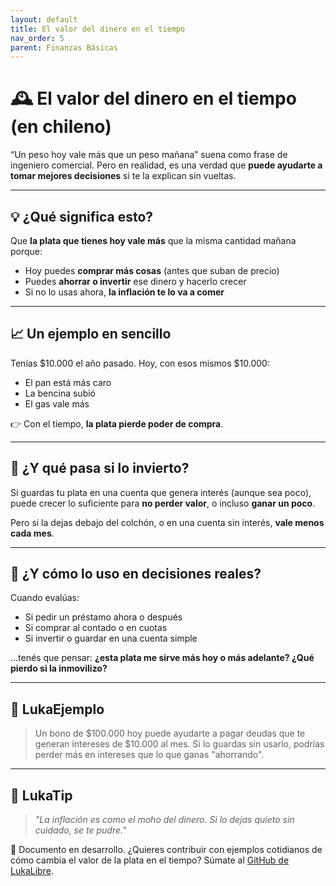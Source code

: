```yaml
---
layout: default
title: El valor del dinero en el tiempo
nav_order: 5
parent: Finanzas Básicas
---
```


# 🕰️ El valor del dinero en el tiempo (en chileno)

“Un peso hoy vale más que un peso mañana” suena como frase de ingeniero comercial.
Pero en realidad, es una verdad que **puede ayudarte a tomar mejores decisiones** si te la explican sin vueltas.

---

## 💡 ¿Qué significa esto?

Que **la plata que tienes hoy vale más** que la misma cantidad mañana porque:

- Hoy puedes **comprar más cosas** (antes que suban de precio)
- Puedes **ahorrar o invertir** ese dinero y hacerlo crecer
- Si no lo usas ahora, **la inflación te lo va a comer**

---

## 📈 Un ejemplo en sencillo

Tenías $10.000 el año pasado. Hoy, con esos mismos $10.000:

- El pan está más caro
- La bencina subió
- El gas vale más

👉 Con el tiempo, **la plata pierde poder de compra**.

---

## 🔄 ¿Y qué pasa si lo invierto?

Si guardas tu plata en una cuenta que genera interés (aunque sea poco), puede crecer lo suficiente para **no perder valor**, o incluso **ganar un poco**.

Pero si la dejas debajo del colchón, o en una cuenta sin interés, **vale menos cada mes**.

---

## 🧮 ¿Y cómo lo uso en decisiones reales?

Cuando evalúas:

- Si pedir un préstamo ahora o después
- Si comprar al contado o en cuotas
- Si invertir o guardar en una cuenta simple

...tenés que pensar: **¿esta plata me sirve más hoy o más adelante? ¿Qué pierdo si la inmovilizo?**

---

## 💬 LukaEjemplo

> Un bono de $100.000 hoy puede ayudarte a pagar deudas que te generan intereses de $10.000 al mes.
> Si lo guardas sin usarlo, podrías perder más en intereses que lo que ganas "ahorrando".

---

## 🧠 LukaTip

> *"La inflación es como el moho del dinero. Si lo dejas quieto sin cuidado, se te pudre."*

📌 Documento en desarrollo.
¿Quieres contribuir con ejemplos cotidianos de cómo cambia el valor de la plata en el tiempo? Súmate al [GitHub de LukaLibre](https://github.com/raestrada/lukalibre).
